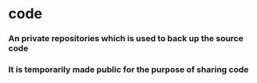 # code
### An private repositories which is used to back up the source code
### It is temporarily made public for the purpose of sharing code
